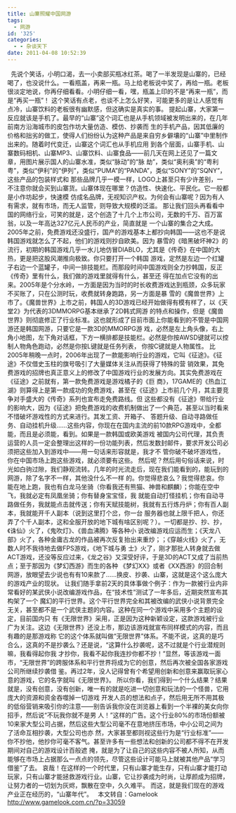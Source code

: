 ```yaml
---
title: 山寨照耀中国网游
tags:
  - 网游
id: '325'
categories:
  - - 杂谈天下
date: 2011-04-08 10:52:39
---
```


  先说个笑话，小明口渴，去一小卖部买瓶冰红茶。喝了一半发现是山寨的，已经喝了，也没说什么。一看瓶盖，再来一瓶。马上给老板说中奖了，再给一瓶。老板很淡定地说，你再仔细看看。小明仔细一看，嘿，瓶盖上印的不是“再来一瓶”，而是“再买一瓶”！ 这个笑话有点老，也谈不上怎么好笑，可能更多的是让人感觉有点冷，山寨饮料的老板很有幽默感，但这确实是真实的事。 提起山寨，大家第一反应就该是手机了。最早的“山寨”这个词汇也是从手机领域被发明出来的，在几年前南方沿海城市的皮包作坊大量仿造、模仿、抄袭而 生的手机产品，因其低廉的价格和拙劣的做工，使得人们纷纷认为这种产品是来自穷乡僻壤的“山寨”中里制作出来的。随着时代变迁，山寨这个词汇也从手机应用 到各个层面，山寨手机、山寨数码相机、山寨MP3、山寨饮料、山寨食品——前几天在网上还见了一篇文章，用图片展示国人的山寨水准，类似“脉动”的“脉 劫”，类似“奥利奥”的“粤利粤”，类似“伊利”的“伊列”，类似“PUMA”的“PANDA”，类似“SONY”的“SQNY”，这些产品的包装样式和 那些品牌几乎一模一样，LOGO上甚至只有少许差别，一不注意你就会买到山寨货。山寨体现在哪里？仿造性、快速化、平民化。它一般都是小作坊起步，快速模 仿成名品牌，无视知识产权。为何会有山寨呢？因为有人有需求，就有市场，而无人监管，则导致大规模的泛滥。 那让我们回头再看看中国的网络行业，可笑的就是，这个创造了十几个上市公司，无数的千万、百万富翁，以及一年高达327亿元人民币的产业，简直就是 一个山寨的集合之大成。2005年之前，免费游戏还没盛行，国产的游戏基本上都抄向韩国——这也不是说韩国游戏就怎么了不起，他们的游戏则抄自欧美。因为 暴雪的《暗黑破坏神2》的流行，初期的韩国游戏几乎一水儿地仿冒DIABLO，尤其是《传奇》在中国的大热，更是把这股风潮推向极致。你只要打开一个韩国 游戏，定然是左边一个红罐子右边一个蓝罐子，中间一排技能栏。而那段时间中国游戏则全力抄韩国，反正《传奇》里有什么，我们做的游戏里就得有什么，甚至还 得在加点它没有的出来。2005年是个分水岭，一方面是因为当时的时长收费游戏达到瓶颈，众多玩家不买账了，只在公测时玩，收费就转身跑路，另一方面是暴 雪的《魔兽世界》上市了。《魔兽世界》上市之前，韩国人的3D游戏已经开始做得有模有样了，以《天堂2》为代表的3DMMORPG基本继承了2D韩式网游 的特点和操作，但是《魔兽世界》则彻底修正了行业标准。这也就形成了目前市面上你能看到的不管是中国网游还是韩国网游，只要它是一款3D的MMORPG游 戏，必然是左上角头像，右上角小地图，左下角对话框，下方一横排都是技能栏。必然是你按AWSD键就可以控制人物角色跑动，必然是你按L键就是任务列表， 你按C键就是人物属性。 比2005年稍晚一点时，2006年出现了一款能影响行业的游戏，它叫《征途》。《征途》不仅借史玉柱的旗号吸引了大量媒体关注从而获得了特殊的营 销效果，其免费游戏的招牌也真正意义上的修改了中国游戏行业的发展方向。其实免费游戏在《征途》之前就有，第一款免费游戏是游戏橘子的《巨 商》，17GAME的《热血江湖》则算得上是第一款成功的免费游戏，甚至在《征途》上市前几个月，其主要竞争对手盛大的《传奇》系列也宣布走免费路线。但 这些都没有《征途》带给行业的影响大，因为《征途》把免费游戏的收费机制做出了一个典范，甚至以当时看来不惜破坏游戏性的方式来进行。其发工资、开箱子、 答题升级、自动寻路做任务、自动挂机升级……这些内容，你现在在国内主流的前10款RPG游戏中，全都能，而且是必须能，看到。如果是一款韩国或欧美游戏 被国内公司代理，其负责运营的人员一定会整理出这样的一份功能列表，然后发数封邮件，要求开发公司必须把这些加入到游戏中——用一句话来形容就是，我才不 管你破不破坏游戏性，你在中国市场上跑这些游戏，就必须要有这些。 然后呢？然后用句俗话来说，时光如白驹过隙，我们静观流转。几年的时光流走后，现在我们能看到的，能玩到的网游，除了名字不一样，其他没什么不一样 的。你觉得悲哀么？我觉得悲哀。你能在地上跑，我也有白龙马坐骑（你看我还有熊猫、神兽和麒麟）；你能在空中飞，我就必定有凤凰坐骑；你有替身宝宝怪，我 就能自动打怪挂机；你有自动寻路做任务，我就能点击就传送；你有天赋技能树，我就有五行炼丹炉；你有百人副本，我就能开千人副本（说到这里打个岔，你一台 服务器也就上限千把人，你还弄了个千人副本，这和全服开放的地下城有啥区别呢？）。一切都是抄、抄、抄，《诛仙》火了，《鬼吹灯》、《兽血沸腾》等各种小 说改编游戏应运而生；《天龙八部》火了，各种金庸古龙的作品被再次反复抬出来重炒；；《穿越火线》火了，无数人时不我待地去做FPS游戏，《地下城与勇 士》火了，刚才那批人转身就去做ACT游戏，还没等反应过来，《龙之谷》又深受好评，于是3D的ACT又成了当前热点；至于那因为《梦幻西游》而生的各种 《梦幻XX》或者《XX西游》的回合制网游，放眼望去少说也有有10来款了……换皮、抄袭、山寨，这就是这个这么庞大的游戏产业的现状。 让我们随手拿前2天的具体事做个例子：作为一款被行业内非常看好的某武侠小说改编游戏作品，在“技术性”测试了一年多后，近期突然宣布其构架了一个 魔幻的平行世界。这个平行世界完全和其被改编的武侠小说背景完全无关，甚至都不是一个武侠主题的内容。这种在同一个游戏中采用多个主题的设定，目前国内只 有《无限世界》采用，正是因为这种新颖设定，这款游戏被行业广为关注。这边《无限世界》还没上市，那边该游戏就宣布同样模式的内容，而且有趣的是那游戏称 它的这个体系就叫做“无限世界”体系。不能不说，这真的是巧合么，这真的不是抄袭么？还是说，“这算什么抄袭呢，这不过就是个行业潜规则嘛，我看得起你我 才抄你，我看不起你我连抄你都不抄！”显然，等该游戏一面市，“无限世界”的跨服体系和平行世界将成为它的创意，然后再次被全国各家游戏公司所继续抄袭借 鉴。再过2年，没人记得曾有个希望用创新和创意来赢取玩家心意的游戏，它的名字就叫《无限世界》。 所以你看，我们得到一个什么结果？结果就是，没有创意，没有创新，唯一有的就是吃进一切创意和玩法的一个怪兽，它用庞大的资源和资金吞噬掉一切游戏 开发人员的想法和点子，然后用无所不用其极的低俗营销来吸引你的注意——别告诉我你没在浏览器上看到一个半裸的美女向你招手，然后说“不玩我你就不是男 人！”这样的广告。这个行业80%的市场份额被10来家大型公司占据，然后这些大型公司毫不在意地挤压市场，中小公司之间为了活命互相抄袭，大型公司也亦 然，大家甚至都则视这些行为是“行业标准”——你不抄他，他抄你可毫不客气。甚至许多有一些想法和创新的公司都不得不在开发期间对自己的游戏设计百般遮 掩，就是为了让自己的这些内容不被人所知，从而能够在市场上占据那么一点点的领先，尽管这些设计可能马上就被其他产品“学习借鉴”了去。 哀哉！在这样的一个时代里，只有山寨才能生存，只有山寨才能打动玩家，只有山寨才能拯救游戏行业。山寨，它让抄袭成为时尚，让厚颜成为招牌，让努力者的一切划为灰烬，飘散在空中，久久难平。 而这，就是我们现在的游戏产业正在经历的，“山寨年代”。   本文转自：Gamelook http://www.gamelook.com.cn/?p=33059